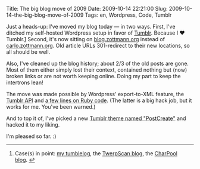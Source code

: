 Title: The big blog move of 2009
Date: 2009-10-14 22:21:00
Slug: 2009-10-14-the-big-blog-move-of-2009
Tags: en, Wordpress, Code, Tumblr


Just a heads-up: I've moved my blog today — in two ways. First, I've ditched
my self-hosted Wordpress setup in favor of [Tumblr][1]. Because I ♥
Tumblr.[1][2] Second, it's now sitting on [blog.zottmann.org][3] instead of
[carlo.zottmann.org][4]. Old article URLs 301-redirect to their new locations,
so all should be well.

Also, I've cleaned up the blog history; about 2/3 of the old posts are gone.
Most of them either simply lost their context, contained nothing but (now)
broken links or are not worth keeping online. Doing my part to keep the
intertrons lean!

The move was made possible by Wordpress' export-to-XML feature, the [Tumblr
API][5] and [a few lines on Ruby code][6]. (The latter is a big hack job, but
it works for me. You've been warned.)

And to top it of, I've picked a new [Tumblr theme named "PostCreate"][7] and
hacked it to my liking.

I'm pleased so far. :)

* * *

  1. Case(s) in point: [my tumblelog][8], the [TwerpScan blog][9], the [CharPool blog][10]. [↩][11]

   [1]: http://tumblr.com
   [2]: #fn:p213103984-1
   [3]: http://blog.zottmann.org
   [4]: http://carlo.zottmann.org
   [5]: http://www.tumblr.com/docs/api
   [6]: http://gist.github.com/210359
   [7]: http://www.tumblr.com/theme/1843
   [8]: http://tumblr.zottmann.org/
   [9]: http://blog.twerpscan.com
   [10]: http://blog.charpool.net
   [11]: #fnref:p213103984-1
